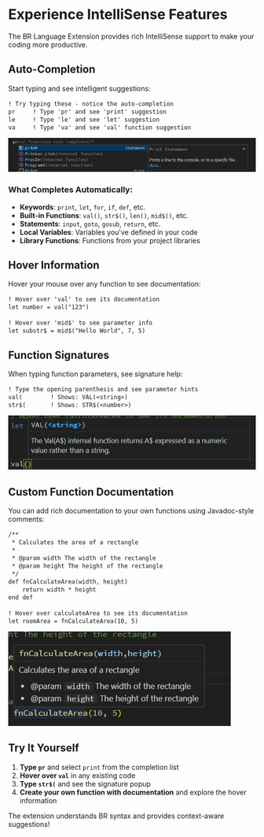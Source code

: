 # Experience IntelliSense Features

The BR Language Extension provides rich IntelliSense support to make your coding more productive.

## Auto-Completion

Start typing and see intelligent suggestions:

```br
! Try typing these - notice the auto-completion
pr     ! Type 'pr' and see 'print' suggestion
le     ! Type 'le' and see 'let' suggestion
va     ! Type 'va' and see 'val' function suggestion
```
![auto-completion](image-2.png)
### What Completes Automatically:
- **Keywords**: `print`, `let`, `for`, `if`, `def`, etc.
- **Built-in Functions**: `val()`, `str$()`, `len()`, `mid$()`, etc.
- **Statements**: `input`, `goto`, `gosub`, `return`, etc.
- **Local Variables**: Variables you've defined in your code
- **Library Functions**: Functions from your project libraries

## Hover Information

Hover your mouse over any function to see documentation:

```br
! Hover over 'val' to see its documentation
let number = val("123")

! Hover over 'mid$' to see parameter info
let substr$ = mid$("Hello World", 7, 5)
```

## Function Signatures

When typing function parameters, see signature help:

```br
! Type the opening parenthesis and see parameter hints
val(        ! Shows: VAL(<string>)
str$(       ! Shows: STR$(<number>)
```
![hover internal function](image-4.png)

## Custom Function Documentation

You can add rich documentation to your own functions using Javadoc-style comments:

```br
/** 
 * Calculates the area of a rectangle
 * 
 * @param width The width of the rectangle
 * @param height The height of the rectangle
 */
def fnCalculateArea(width, height)
    return width * height
end def

! Hover over calculateArea to see its documentation
let roomArea = fnCalculateArea(10, 5)
```

![alt text](image-3.png)

## Try It Yourself

1. **Type `pr`** and select `print` from the completion list
2. **Hover over `val`** in any existing code
3. **Type `str$(`** and see the signature popup
4. **Create your own function with documentation** and explore the hover information

The extension understands BR syntax and provides context-aware suggestions!